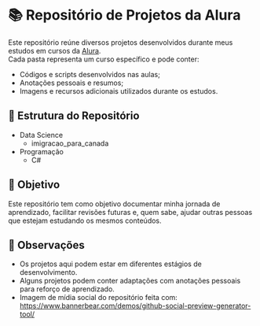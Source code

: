 # 📚 Repositório de Projetos da Alura

Este repositório reúne diversos projetos desenvolvidos durante meus estudos em cursos da [Alura](https://www.alura.com.br/).  
Cada pasta representa um curso específico e pode conter:

- Códigos e scripts desenvolvidos nas aulas;
- Anotações pessoais e resumos;
- Imagens e recursos adicionais utilizados durante os estudos.

## 📁 Estrutura do Repositório
- Data Science
  - imigracao_para_canada
- Programação
  - C#

## 🧠 Objetivo

Este repositório tem como objetivo documentar minha jornada de aprendizado, facilitar revisões futuras e, quem sabe, ajudar outras pessoas que estejam estudando os mesmos conteúdos.

## 📌 Observações

- Os projetos aqui podem estar em diferentes estágios de desenvolvimento.
- Alguns projetos podem conter adaptações com anotações pessoais para reforço de aprendizado.
- Imagem de mídia social do repositório feita com: https://www.bannerbear.com/demos/github-social-preview-generator-tool/
